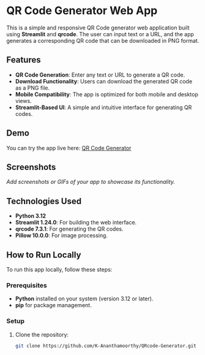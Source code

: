 # QR Code Generator Web App

This is a simple and responsive QR Code generator web application built using **Streamlit** and **qrcode**. The user can input text or a URL, and the app generates a corresponding QR code that can be downloaded in PNG format.

## Features

- **QR Code Generation**: Enter any text or URL to generate a QR code.
- **Download Functionality**: Users can download the generated QR code as a PNG file.
- **Mobile Compatibility**: The app is optimized for both mobile and desktop views.
- **Streamlit-Based UI**: A simple and intuitive interface for generating QR codes.

## Demo

You can try the app live here: [QR Code Generator](<insert-live-link-here>)

## Screenshots

*Add screenshots or GIFs of your app to showcase its functionality.*

## Technologies Used

- **Python 3.12**
- **Streamlit 1.24.0**: For building the web interface.
- **qrcode 7.3.1**: For generating the QR codes.
- **Pillow 10.0.0**: For image processing.

## How to Run Locally

To run this app locally, follow these steps:

### Prerequisites

- **Python** installed on your system (version 3.12 or later).
- **pip** for package management.

### Setup

1. Clone the repository:

   ```bash
   git clone https://github.com/K-Ananthamoorthy/QRcode-Generator.git
